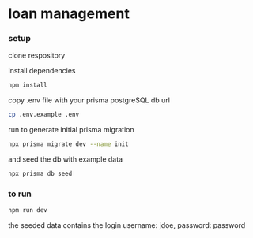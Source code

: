 # loan management

### setup 

clone respository

install dependencies
```bash
npm install
```

copy .env file with your prisma postgreSQL db url
```bash
cp .env.example .env
```

run to generate initial prisma migration
```bash
npx prisma migrate dev --name init
```

and seed the db with example data
```bash
npx prisma db seed
```

### to run 

```bash
npm run dev
```

the seeded data contains the login username: jdoe, password: password